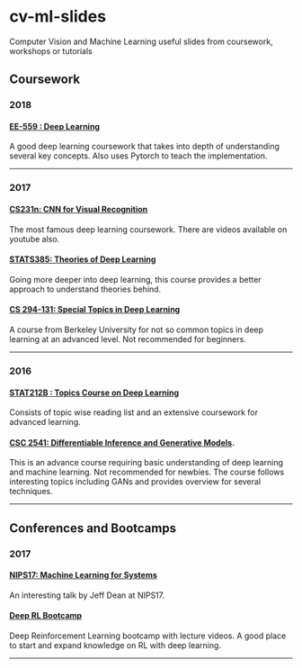 # cv-ml-slides
Computer Vision and Machine Learning useful slides from coursework, workshops or tutorials 


## Coursework

### 2018
#### [EE-559 : Deep Learning](https://documents.epfl.ch/users/f/fl/fleuret/www/dlc/)
A good deep learning coursework that takes into depth of understanding several key concepts. Also uses Pytorch to teach the implementation. 

---
### 2017
#### [CS231n: CNN for Visual Recognition](http://cs231n.stanford.edu/slides/2017/)
The most famous deep learning coursework. There are videos available on youtube also.

#### [STATS385: Theories of Deep Learning](https://stats385.github.io/readings)
Going more deeper into deep learning, this course provides a better approach to understand theories behind. 

#### [CS 294-131: Special Topics in Deep Learning](https://berkeley-deep-learning.github.io/cs294-131-s17/)
A course from Berkeley University for not so common topics in deep learning at an advanced level. Not recommended for beginners. 

---
### 2016
#### [STAT212B :  Topics Course on Deep Learning](http://joanbruna.github.io/stat212b/)
Consists of topic wise reading list and an extensive coursework for advanced learning. 

#### [CSC 2541: Differentiable Inference and Generative Models](http://www.cs.toronto.edu/~duvenaud/courses/csc2541/).
This is an advance course requiring basic understanding of deep learning and machine learning. Not recommended for newbies. The course follows interesting topics including GANs and provides overview for several techniques. 

---
## Conferences and Bootcamps

### 2017
#### [NIPS17: Machine Learning for Systems](http://learningsys.org/nips17/assets/slides/dean-nips17.pdf)
An interesting talk by Jeff Dean at NIPS17. 

#### [Deep RL Bootcamp](https://sites.google.com/view/deep-rl-bootcamp/lectures)
Deep Reinforcement Learning bootcamp with lecture videos. A good place to start and expand knowledge on RL with deep learning. 

---



